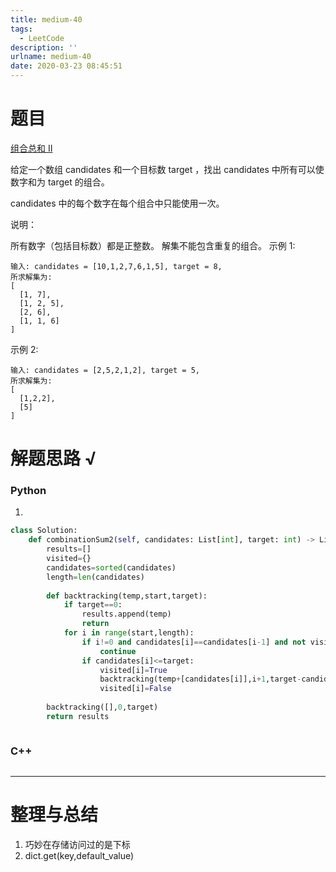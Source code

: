 ```yaml
---
title: medium-40
tags:
  - LeetCode
description: ''
urlname: medium-40
date: 2020-03-23 08:45:51
---
```


# 题目

[组合总和 II](https://leetcode-cn.com/problems/combination-sum-ii/)

给定一个数组 candidates 和一个目标数 target ，找出 candidates 中所有可以使数字和为 target 的组合。

candidates 中的每个数字在每个组合中只能使用一次。

说明：

所有数字（包括目标数）都是正整数。
解集不能包含重复的组合。 
示例 1:

```
输入: candidates = [10,1,2,7,6,1,5], target = 8,
所求解集为:
[
  [1, 7],
  [1, 2, 5],
  [2, 6],
  [1, 1, 6]
]
```


示例 2:

```
输入: candidates = [2,5,2,1,2], target = 5,
所求解集为:
[
  [1,2,2],
  [5]
]
```





# 解题思路 √

### Python

1. 

```python
class Solution:
    def combinationSum2(self, candidates: List[int], target: int) -> List[List[int]]:
        results=[]
        visited={}
        candidates=sorted(candidates)
        length=len(candidates)
        
        def backtracking(temp,start,target):
            if target==0:
                results.append(temp)
                return
            for i in range(start,length):
                if i!=0 and candidates[i]==candidates[i-1] and not visited.get(i-1,False):
                    continue
                if candidates[i]<=target:
                    visited[i]=True
                    backtracking(temp+[candidates[i]],i+1,target-candidates[i])
                    visited[i]=False
                    
        backtracking([],0,target)
        return results
```


```python

```



### C++

```cpp

```

---



# 整理与总结

1. 巧妙在存储访问过的是下标
2. dict.get(key,default_value)

